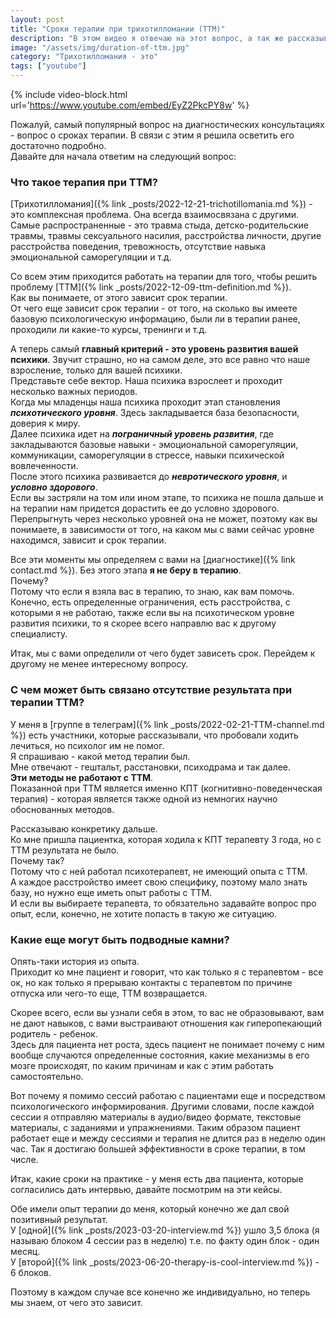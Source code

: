 ```yaml
---
layout: post
title: "Сроки терапии при трихотилломании (ТТМ)"
description: "В этом видео я отвечаю на этот вопрос, а так же рассказываю от чего зависит продолжительность и как она определяется. А также по каким причинам терапия может не помогать."
image: "/assets/img/duration-of-ttm.jpg"
category: "Трихотилломания - это"
tags: ["youtube"]
---
```


{% include video-block.html
url='https://www.youtube.com/embed/EyZ2PkcPY8w'
%}

Пожалуй, самый популярный вопрос на диагностических консультациях - вопрос о сроках терапии.
В связи с этим я решила осветить его достаточно подробно.  
Давайте для начала ответим на следующий вопрос:
### Что такое терапия при ТТМ?
[Трихотилломания]({% link _posts/2022-12-21-trichotillomania.md %}) - это комплексная проблема. Она всегда взаимосвязана с другими.  
Самые распространенные - это травма стыда, детско-родительские травмы, травмы сексуального насилия, 
расстройства личности, другие расстройства поведения, тревожность, отсутствие навыка эмоциональной саморегуляции и т.д.

Со всем этим приходится работать на терапии для того, чтобы решить проблему [ТТМ]({% link _posts/2022-12-09-ttm-definition.md %}).  
Как вы понимаете, от этого зависит срок терапии.  
От чего еще зависит срок терапии - от того, на сколько вы имеете базовую психологическую информацию, 
были ли в терапии ранее, проходили ли какие-то курсы, тренинги и т.д.

А теперь самый **главный критерий - это уровень развития вашей психики**. Звучит страшно, но на самом деле, 
это все равно что наше взросление, только для вашей психики.  
Представьте себе вектор. Наша психика взрослеет и проходит несколько важных периодов.  
Когда мы младенцы наша психика проходит этап становления ***психотического уровня***. Здесь закладывается 
база безопасности, доверия к миру.  
Далее психика идет на ***пограничный уровень развития***, где закладываются базовые навыки - эмоциональной 
саморегуляции, коммуникации, саморегуляции в стрессе, навыки психической вовлеченности.  
После этого психика развивается до ***невротического уровня***, и ***условно здорового***.  
Если вы застряли на том или ином этапе, то психика не пошла дальше и на терапии нам придется дорастить 
ее до условно здорового. Перепрыгнуть через несколько уровней она не может, поэтому как вы понимаете, 
в зависимости от того, на каком мы с вами сейчас уровне находимся, зависит и срок терапии.  

Все эти моменты мы определяем с вами на [диагностике]({% link contact.md %}). Без этого этапа **я не беру в терапию**.  
Почему?  
Потому что если я взяла вас в терапию, то знаю, как вам помочь. Конечно, есть определенные ограничения, 
есть расстройства, с которыми я не работаю, также если вы на психотическом уровне развития психики, 
то я скорее всего направлю вас к другому специалисту.  

Итак, мы с вами определили от чего будет зависеть срок.
Перейдем к другому не менее интересному вопросу.  

### С чем может быть связано отсутствие результата при терапии ТТМ?

У меня в [группе в телеграм]({% link _posts/2022-02-21-TTM-channel.md %}) есть участники, которые рассказывали, что пробовали ходить лечиться, но психолог им не помог.  
Я спрашиваю - какой метод терапии был.  
Мне отвечают - гештальт, расстановки, психодрама и так далее.  
**Эти методы не работают с ТТМ**.  
Показанной при ТТМ является именно КПТ (когнитивно-поведенческая терапия) - которая является также 
одной из немногих научно обоснованных методов.  

Рассказываю конкретику дальше.  
Ко мне пришла пациентка, которая ходила к КПТ терапевту 3 года, но с ТТМ результата не было.  
Почему так?  
Потому что с ней работал психотерапевт, не имеющий опыта с ТТМ.  
А каждое расстройство имеет свою специфику, поэтому мало знать базу, но нужно еще иметь опыт работы с ТТМ.  
И если вы выбираете терапевта, то обязательно задавайте вопрос про опыт, если, конечно, 
не хотите попасть в такую же ситуацию.

### Какие еще могут быть подводные камни?  
Опять-таки история из опыта.  
Приходит ко мне пациент и говорит, что как только я с терапевтом - все ок, но как только 
я прерываю контакты с терапевтом по причине отпуска или чего-то еще, ТТМ возвращается.  

Скорее всего, если вы узнали себя в этом, то вас не образовывают, вам не дают навыков, 
с вами выстраивают отношения как гиперопекающий родитель - ребенок.  
Здесь для пациента нет роста, здесь пациент не понимает почему с ним вообще случаются определенные 
состояния, какие механизмы в его мозге происходят, по каким причинам и как с этим работать самостоятельно.  


Вот почему я помимо сессий работаю с пациентами еще и посредством психологического информирования. 
Другими словами, после каждой сессии я отправляю материалы в аудио/видео формате, текстовые материалы, 
с заданиями и упражнениями. Таким образом пациент работает еще и между сессиями и терапия не длится 
раз в неделю один час. Так я достигаю большей эффективности в сроке терапии, в том числе.  

Итак, какие сроки на практике - у меня есть два пациента, которые согласились дать интервью, 
давайте посмотрим на эти кейсы.

Обе имели опыт терапии до меня, который конечно же дал свой позитивный результат.  
У [одной]({% link _posts/2023-03-20-interview.md %}) ушло 3,5 блока (я называю блоком 4 сессии раз в неделю) т.е. по факту один блок - один месяц.  
У [второй]({% link _posts/2023-06-20-therapy-is-cool-interview.md %}) - 6 блоков.  

Поэтому в каждом случае все конечно же индивидуально, но теперь мы знаем, от чего это зависит.  